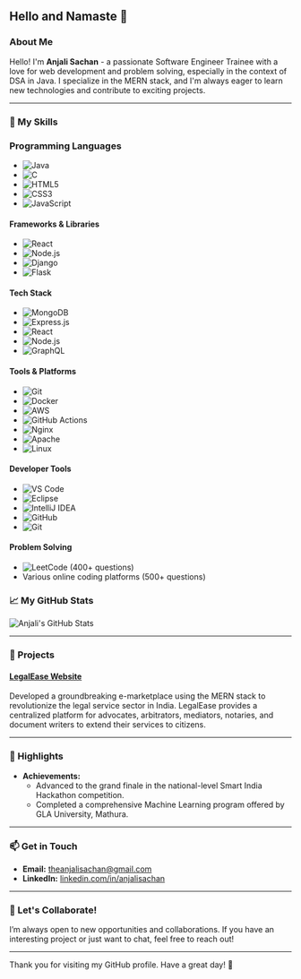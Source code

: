## Hello and Namaste 🙏

### About Me

Hello! I'm **Anjali Sachan** - a passionate Software Engineer Trainee with a love for web development and problem solving, especially in the context of DSA in Java. I specialize in the MERN stack, and I'm always eager to learn new technologies and contribute to exciting projects.

---

### 🚀 My Skills

### Programming Languages
- ![Java](https://img.shields.io/badge/-Java-007396?style=flat&logo=java)
- ![C](https://img.shields.io/badge/-C-A8B9CC?style=flat&logo=c)
- ![HTML5](https://img.shields.io/badge/-HTML5-E34F26?style=flat&logo=html5&logoColor=white)
- ![CSS3](https://img.shields.io/badge/-CSS3-1572B6?style=flat&logo=css3)
- ![JavaScript](https://img.shields.io/badge/-JavaScript-F7DF1E?style=flat&logo=javascript&logoColor=black)

#### Frameworks & Libraries
- ![React](https://img.shields.io/badge/-React-61DAFB?style=flat&logo=react&logoColor=white)
- ![Node.js](https://img.shields.io/badge/-Node.js-339933?style=flat&logo=node.js&logoColor=white)
- ![Django](https://img.shields.io/badge/-Django-092E20?style=flat&logo=django)
- ![Flask](https://img.shields.io/badge/-Flask-000000?style=flat&logo=flask)

#### Tech Stack
- ![MongoDB](https://img.shields.io/badge/-MongoDB-47A248?style=flat&logo=mongodb&logoColor=white)
- ![Express.js](https://img.shields.io/badge/-Express.js-000000?style=flat&logo=express&logoColor=white)
- ![React](https://img.shields.io/badge/-React-61DAFB?style=flat&logo=react&logoColor=white)
- ![Node.js](https://img.shields.io/badge/-Node.js-339933?style=flat&logo=node.js&logoColor=white)
- ![GraphQL](https://img.shields.io/badge/-GraphQL-E10098?style=flat&logo=graphql&logoColor=white)

#### Tools & Platforms
- ![Git](https://img.shields.io/badge/-Git-F05032?style=flat&logo=git&logoColor=white)
- ![Docker](https://img.shields.io/badge/-Docker-2496ED?style=flat&logo=docker&logoColor=white)
- ![AWS](https://img.shields.io/badge/-AWS-232F3E?style=flat&logo=amazon-aws&logoColor=white)
- ![GitHub Actions](https://img.shields.io/badge/-GitHub_Actions-2088FF?style=flat&logo=github-actions&logoColor=white)
- ![Nginx](https://img.shields.io/badge/-Nginx-009639?style=flat&logo=nginx&logoColor=white)
- ![Apache](https://img.shields.io/badge/-Apache-D22128?style=flat&logo=apache&logoColor=white)
- ![Linux](https://img.shields.io/badge/-Linux-FCC624?style=flat&logo=linux&logoColor=black)

#### Developer Tools
- ![VS Code](https://img.shields.io/badge/-VS_Code-007ACC?style=flat&logo=visual-studio-code&logoColor=white)
- ![Eclipse](https://img.shields.io/badge/-Eclipse-2C2255?style=flat&logo=eclipse&logoColor=white)
- ![IntelliJ IDEA](https://img.shields.io/badge/-IntelliJ_IDEA-000000?style=flat&logo=intellij-idea&logoColor=white)
- ![GitHub](https://img.shields.io/badge/-GitHub-181717?style=flat&logo=github)
- ![Git](https://img.shields.io/badge/-Git-F05032?style=flat&logo=git&logoColor=white)

#### Problem Solving
- ![LeetCode](https://img.shields.io/badge/-LeetCode-FFA116?style=flat&logo=leetcode&logoColor=black) (400+ questions)
- Various online coding platforms (500+ questions)

### 📈 My GitHub Stats

![Anjali's GitHub Stats](https://github-readme-stats.vercel.app/api?username=anjsachan&show_icons=true&hide_title=true&hide=prs&count_private=true&theme=dark)

---

### 📜 Projects

#### [LegalEase Website](https://legalease.onrender.com/)
Developed a groundbreaking e-marketplace using the MERN stack to revolutionize the legal service sector in India. LegalEase provides a centralized platform for advocates, arbitrators, mediators, notaries, and document writers to extend their services to citizens.

---

### 🌟 Highlights

- **Achievements:**
  - Advanced to the grand finale in the national-level Smart India Hackathon competition.
  - Completed a comprehensive Machine Learning program offered by GLA University, Mathura.

---

### 📫 Get in Touch

- **Email:** [theanjalisachan@gmail.com](mailto:theanjalisachan@gmail.com)
- **LinkedIn:** [linkedin.com/in/anjalisachan](https://www.linkedin.com/in/anjalisachan/)

---

### 🤝 Let's Collaborate!

I’m always open to new opportunities and collaborations. If you have an interesting project or just want to chat, feel free to reach out!

---

Thank you for visiting my GitHub profile. Have a great day! 👑
